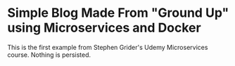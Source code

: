 # Simple Blog Made From "Ground Up" using Microservices and Docker

This is the first example from Stephen Grider's Udemy Microservices course. Nothing is persisted.
